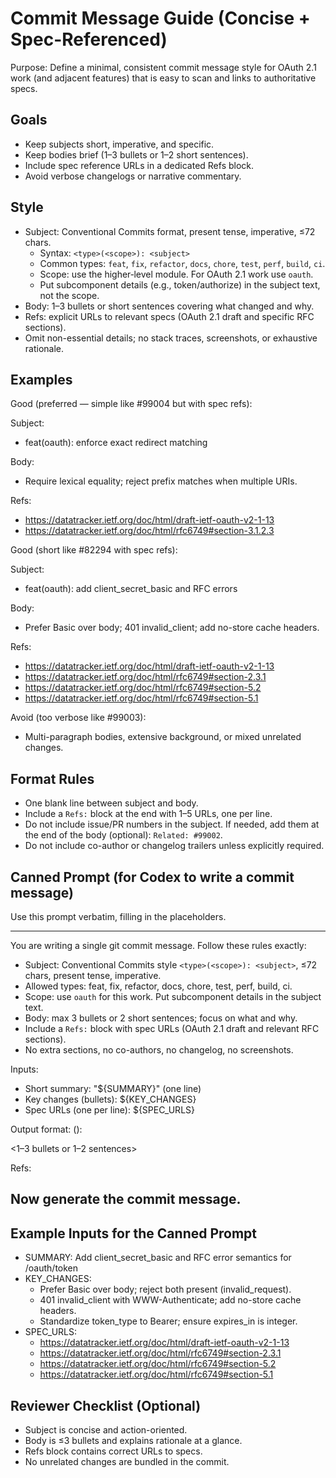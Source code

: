 # Commit Message Guide (Concise + Spec-Referenced)

Purpose: Define a minimal, consistent commit message style for OAuth 2.1 work (and adjacent features) that is easy to scan and links to authoritative specs.

## Goals
- Keep subjects short, imperative, and specific.
- Keep bodies brief (1–3 bullets or 1–2 short sentences).
- Include spec reference URLs in a dedicated Refs block.
- Avoid verbose changelogs or narrative commentary.

## Style
- Subject: Conventional Commits format, present tense, imperative, ≤72 chars.
  - Syntax: `<type>(<scope>): <subject>`
  - Common types: `feat`, `fix`, `refactor`, `docs`, `chore`, `test`, `perf`, `build`, `ci`.
  - Scope: use the higher‑level module. For OAuth 2.1 work use `oauth`.
  - Put subcomponent details (e.g., token/authorize) in the subject text, not the scope.
- Body: 1–3 bullets or short sentences covering what changed and why.
- Refs: explicit URLs to relevant specs (OAuth 2.1 draft and specific RFC sections).
- Omit non-essential details; no stack traces, screenshots, or exhaustive rationale.

## Examples

Good (preferred — simple like #99004 but with spec refs):

Subject:
- feat(oauth): enforce exact redirect matching

Body:
- Require lexical equality; reject prefix matches when multiple URIs.

Refs:
- https://datatracker.ietf.org/doc/html/draft-ietf-oauth-v2-1-13
- https://datatracker.ietf.org/doc/html/rfc6749#section-3.1.2.3

Good (short like #82294 with spec refs):

Subject:
- feat(oauth): add client_secret_basic and RFC errors

Body:
- Prefer Basic over body; 401 invalid_client; add no-store cache headers.

Refs:
- https://datatracker.ietf.org/doc/html/draft-ietf-oauth-v2-1-13
- https://datatracker.ietf.org/doc/html/rfc6749#section-2.3.1
- https://datatracker.ietf.org/doc/html/rfc6749#section-5.2
- https://datatracker.ietf.org/doc/html/rfc6749#section-5.1

Avoid (too verbose like #99003):
- Multi-paragraph bodies, extensive background, or mixed unrelated changes.

## Format Rules
- One blank line between subject and body.
- Include a `Refs:` block at the end with 1–5 URLs, one per line.
- Do not include issue/PR numbers in the subject. If needed, add them at the end of the body (optional): `Related: #99002`.
- Do not include co-author or changelog trailers unless explicitly required.

## Canned Prompt (for Codex to write a commit message)
Use this prompt verbatim, filling in the placeholders.

---
You are writing a single git commit message.
Follow these rules exactly:
- Subject: Conventional Commits style `<type>(<scope>): <subject>`, ≤72 chars, present tense, imperative.
- Allowed types: feat, fix, refactor, docs, chore, test, perf, build, ci.
- Scope: use `oauth` for this work. Put subcomponent details in the subject text.
- Body: max 3 bullets or 2 short sentences; focus on what and why.
- Include a `Refs:` block with spec URLs (OAuth 2.1 draft and relevant RFC sections).
- No extra sections, no co-authors, no changelog, no screenshots.

Inputs:
- Short summary: "${SUMMARY}" (one line)
- Key changes (bullets):
${KEY_CHANGES}
- Spec URLs (one per line):
${SPEC_URLS}

Output format:
<type>(<scope>): <subject>

<1–3 bullets or 1–2 sentences>

Refs:
<one URL per line>

Now generate the commit message.
---

## Example Inputs for the Canned Prompt
- SUMMARY: Add client_secret_basic and RFC error semantics for /oauth/token
- KEY_CHANGES:
  - Prefer Basic over body; reject both present (invalid_request).
  - 401 invalid_client with WWW-Authenticate; add no-store cache headers.
  - Standardize token_type to Bearer; ensure expires_in is integer.
- SPEC_URLS:
  - https://datatracker.ietf.org/doc/html/draft-ietf-oauth-v2-1-13
  - https://datatracker.ietf.org/doc/html/rfc6749#section-2.3.1
  - https://datatracker.ietf.org/doc/html/rfc6749#section-5.2
  - https://datatracker.ietf.org/doc/html/rfc6749#section-5.1

## Reviewer Checklist (Optional)
- Subject is concise and action-oriented.
- Body is ≤3 bullets and explains rationale at a glance.
- Refs block contains correct URLs to specs.
- No unrelated changes are bundled in the commit.
